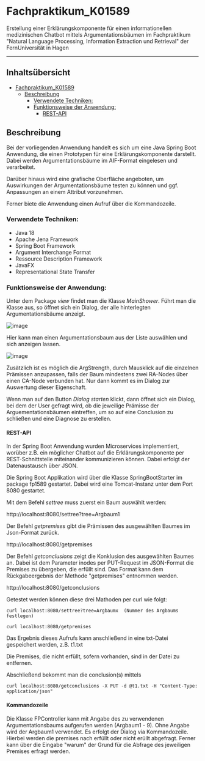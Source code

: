 # Fachpraktikum_K01589

Erstellung einer Erklärungskomponente für einen informationellen medizinischen Chatbot mittels Argumentationsbäumen im Fachpraktikum "Natural Language Processing, Information Extraction und Retrieval" der FernUniversität in Hagen
***

## Inhaltsübersicht


- [Fachpraktikum_K01589](#fachpraktikum_k01589)
  * [Beschreibung](#Beschreibung)
    + [Verwendete Techniken:](#verwendete-techniken)
    + [Funktionsweise der Anwendung:](#Funktionsweise-der-anwendung)
      - [REST-API](#rest-api)


## Beschreibung

Bei der vorliegenden Anwendung handelt es sich um eine Java Spring Boot Anwendung, die einen Prototypen für eine Erklärungskomponente darstellt. Dabei werden Argumentationsbäume im AIF-Format eingelesen und verarbeitet. 

Darüber hinaus wird eine grafische Oberfläche angeboten, um Auswirkungen der Argumentationsbäume testen zu können und ggf. Anpassungen an einem Attribut vorzunehmen. 

Ferner biete die Anwendung einen Aufruf über die Kommandozeile.

### Verwendete Techniken:

- Java 18
- Apache Jena Framework
- Spring Boot Framework
- Argument Interchange Format 
- Ressource Description Framework
- JavaFX
- Representational State Transfer


### Funktionsweise der Anwendung:


Unter dem Package *view* findet man die Klasse *MainShower*. Führt man die Klasse aus, so öffnet sich ein Dialog, der alle hinterlegten Argumentationsbäume anzeigt.


![image](https://user-images.githubusercontent.com/122731286/219345453-60dc101a-05d1-4fca-a222-b795fb7bba09.png)


Hier kann man einen Argumentationsbaum aus der Liste auswählen und sich anzeigen lassen.


![image](https://user-images.githubusercontent.com/122731286/219345739-dd7d4f5b-b963-4058-9477-09f121d89303.png)


Zusätzlich ist es möglich die ArgStrength, durch Mausklick auf die einzelnen Prämissen anzupassen, falls der Baum mindestens zwei RA-Nodes über einen CA-Node verbunden hat. Nur dann kommt es im Dialog zur Auswertung dieser Eigenschaft. 


Wenn man auf den Button *Dialog starten* klickt, dann öffnet sich ein Dialog, bei dem der User gefragt wird, ob die jeweilige Prämisse der Arguementationsbäumen eintreffen, um so auf eine Conclusion zu schließen und eine Diagnose zu erstellen.

#### REST-API

In der Spring Boot Anwendung wurden Microservices implementiert, worüber z.B. ein möglicher Chatbot auf die Erklärungskomponente per REST-Schnittstelle miteinander kommunizieren können. Dabei erfolgt der Datenaustausch über JSON. 

Die Spring Boot Applikation wird über die Klasse SpringBootStarter im package fp1589 gestartet. Dabei wird eine Tomcat-Instanz unter dem Port 8080 gestartet.


Mit dem Befehl *settree* muss zuerst ein Baum auswählt werden:

http://localhost:8080/settree?tree=Argbaum1

Der Befehl *getpremises* gibt die Prämissen des ausgewählten Baumes im Json-Format zurück.

http://localhost:8080/getpremises

Der Befehl *getconclusions* zeigt die Konklusion des ausgewählten Baumes an. Dabei ist dem Parameter inodes per PUT-Request im JSON-Format die Premises zu übergeben, die erfüllt sind. Das Format kann dem Rückgabeergebnis der Methode "getpremises" entnommen werden.

http://localhost:8080/getconclusions

Getestet werden können diese drei Mathoden per curl wie folgt:


```curl
curl localhost:8080/settree?tree=Argbaumx  (Nummer des Argbaums festlegen) 
```

```curl
curl localhost:8080/getpremises
```


Das Ergebnis dieses Aufrufs kann anschließend in eine txt-Datei gespeichert werden, z.B. t1.txt

Die Premises, die nicht erfüllt, sofern vorhanden, sind in der Datei zu entfernen.

Abschließend bekommt man die conclusion(s) mittels

```curl
curl localhost:8080/getconclusions -X PUT -d @t1.txt -H "Content-Type: application/json"
```


#### Kommandozeile

Die Klasse FPController kann mit Angabe des zu verwendenen Argumentationsbaums aufgerufen werden (Argbaum1 - 9). Ohne Angabe wird der Argbaum1 verwendet. Es erfolgt der Dialog via Kommandozeile. Hierbei werden die premises nach erfüllt oder nicht erüllt abgefragt. Ferner kann über die Eingabe "warum" der Grund für die Abfrage des jeweiligen Premises erfragt werden.
